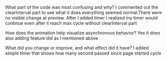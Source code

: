 What part of the code was most confusing and why?
I commented out the clearInterval part to see what it does everything seemed normal.There were no visible change at preview. After I added timer I realized my timer would continue even after it reach max cycle without clearInterval part

How does the animation help visualize asynchronous behavior?
Yes it does also adding feature did as I mentioned above

What did you change or improve, and what effect did it have?
I added simple timer that shows how many second passed since page started cycle
